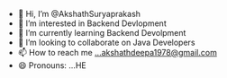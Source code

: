 - 👋 Hi, I’m @AkshathSuryaprakash
- 👀 I’m interested in Backend Devlopment 
- 🌱 I’m currently learning Backend Devolpment
- 💞️ I’m looking to collaborate on Java Developers
- 📫 How to reach me ...akshathdeepa1978@gmail.com
- 😄 Pronouns: ...HE


<!---
AkshathSuryaprakash/AkshathSuryaprakash is a ✨ special ✨ repository because its `README.md` (this file) appears on your GitHub profile.
You can click the Preview link to take a look at your changes.
--->
